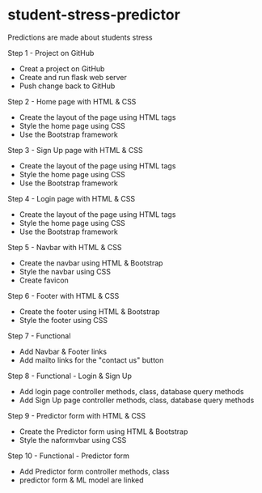 # student-stress-predictor
Predictions are made about students stress

Step 1 - Project on GitHub
  * Creat a project on GitHub
  * Create and run flask web server
  * Push change back to GitHub

Step 2 - Home page with HTML & CSS
  * Create the layout of the page using HTML tags
  * Style the home page using CSS
  * Use the Bootstrap framework

Step 3 - Sign Up page with HTML & CSS
  * Create the layout of the page using HTML tags
  * Style the home page using CSS
  * Use the Bootstrap framework

Step 4 - Login page with HTML & CSS
  * Create the layout of the page using HTML tags
  * Style the home page using CSS
  * Use the Bootstrap framework

Step 5 - Navbar with HTML & CSS
  * Create the navbar using HTML & Bootstrap
  * Style the navbar using CSS
  * Create favicon

Step 6 - Footer with HTML & CSS
  * Create the footer using HTML & Bootstrap
  * Style the footer using CSS

Step 7 - Functional
  * Add Navbar & Footer links
  * Add mailto links for the "contact us" button

Step 8 - Functional - Login & Sign Up
  * Add login page controller methods, class, database query methods
  * Add Sign Up page controller methods, class, database query methods

Step 9 - Predictor form with HTML & CSS
  * Create the Predictor form using HTML & Bootstrap
  * Style the naformvbar using CSS

Step 10 - Functional - Predictor form
  * Add Predictor form controller methods, class
  * predictor form & ML model are linked